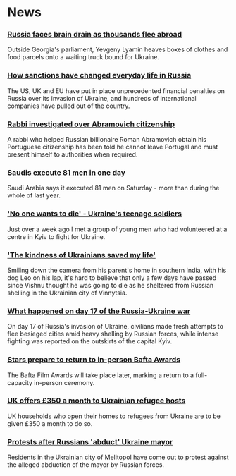 # News
### [Russia faces brain drain as thousands flee abroad](https://www.bbc.com/news/world-europe-60697763)
Outside Georgia's parliament, Yevgeny Lyamin heaves boxes of clothes and food parcels onto a waiting truck bound for Ukraine. 
### [How sanctions have changed everyday life in Russia](https://www.bbc.com/news/world-europe-60647543)
The US, UK and EU have put in place unprecedented financial penalties on Russia over its invasion of Ukraine, and hundreds of international companies have pulled out of the country.
### [Rabbi investigated over Abramovich citizenship](https://www.bbc.com/news/world-europe-60724509)
A rabbi who helped Russian billionaire Roman Abramovich obtain his Portuguese citizenship has been told he cannot leave Portugal and must present himself to authorities when required.
### [Saudis execute 81 men in one day](https://www.bbc.com/news/world-middle-east-60722057)
Saudi Arabia says it executed 81 men on Saturday - more than during the whole of last year.
### ['No one wants to die' - Ukraine's teenage soldiers](https://www.bbc.com/news/world-europe-60724560)
Just over a week ago I met a group of young men who had volunteered at a centre in Kyiv to fight for Ukraine. 
### ['The kindness of Ukrainians saved my life'](https://www.bbc.com/news/world-asia-india-60650018)
Smiling down the camera from his parent's home in southern India, with his dog Leo on his lap, it's hard to believe that only a few days have passed since Vishnu thought he was going to die as he sheltered from Russian shelling in the Ukrainian city of Vinnytsia.
### [What happened on day 17 of the Russia-Ukraine war](https://www.bbc.com/news/world-europe-60723567)
On day 17 of Russia's invasion of Ukraine, civilians made fresh attempts to flee besieged cities amid heavy shelling by Russian forces, while intense fighting was reported on the outskirts of the capital Kyiv. 
### [Stars prepare to return to in-person Bafta Awards](https://www.bbc.com/news/entertainment-arts-60675263)
The Bafta Film Awards will take place later, marking a return to a full-capacity in-person ceremony.
### [UK offers £350 a month to Ukrainian refugee hosts](https://www.bbc.com/news/uk-60724111)
UK households who open their homes to refugees from Ukraine are to be given £350 a month to do so.
### [Protests after Russians 'abduct' Ukraine mayor](https://www.bbc.com/news/world-europe-60719123)
Residents in the Ukrainian city of Melitopol have come out to protest against the alleged abduction of the mayor by Russian forces.
